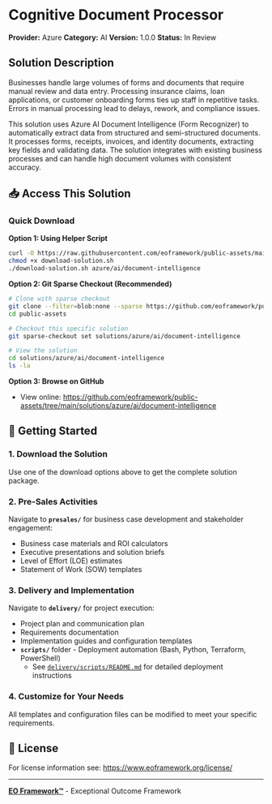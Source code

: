 # Cognitive Document Processor

**Provider:** Azure
**Category:** AI
**Version:** 1.0.0
**Status:** In Review

## Solution Description

Businesses handle large volumes of forms and documents that require manual review and data entry. Processing insurance claims, loan applications, or customer onboarding forms ties up staff in repetitive tasks. Errors in manual processing lead to delays, rework, and compliance issues.

This solution uses Azure AI Document Intelligence (Form Recognizer) to automatically extract data from structured and semi-structured documents. It processes forms, receipts, invoices, and identity documents, extracting key fields and validating data. The solution integrates with existing business processes and can handle high document volumes with consistent accuracy.


## 📥 Access This Solution

### Quick Download

**Option 1: Using Helper Script**
```bash
curl -O https://raw.githubusercontent.com/eoframework/public-assets/main/download-solution.sh
chmod +x download-solution.sh
./download-solution.sh azure/ai/document-intelligence
```

**Option 2: Git Sparse Checkout (Recommended)**
```bash
# Clone with sparse checkout
git clone --filter=blob:none --sparse https://github.com/eoframework/public-assets.git
cd public-assets

# Checkout this specific solution
git sparse-checkout set solutions/azure/ai/document-intelligence

# View the solution
cd solutions/azure/ai/document-intelligence
ls -la
```

**Option 3: Browse on GitHub**
- View online: https://github.com/eoframework/public-assets/tree/main/solutions/azure/ai/document-intelligence

## 🚀 Getting Started

### 1. Download the Solution
Use one of the download options above to get the complete solution package.

### 2. Pre-Sales Activities
Navigate to **`presales/`** for business case development and stakeholder engagement:
- Business case materials and ROI calculators
- Executive presentations and solution briefs
- Level of Effort (LOE) estimates
- Statement of Work (SOW) templates

### 3. Delivery and Implementation
Navigate to **`delivery/`** for project execution:
- Project plan and communication plan
- Requirements documentation
- Implementation guides and configuration templates
- **`scripts/`** folder - Deployment automation (Bash, Python, Terraform, PowerShell)
  - See [`delivery/scripts/README.md`](delivery/scripts/README.md) for detailed deployment instructions

### 4. Customize for Your Needs
All templates and configuration files can be modified to meet your specific requirements.

## 📄 License

For license information see: <a href="https://www.eoframework.org/license/" target="_blank">https://www.eoframework.org/license/</a>

---

**<a href="https://eoframework.org" target="_blank">EO Framework™</a>** - Exceptional Outcome Framework
